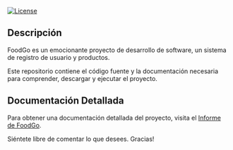 [![License](https://img.shields.io/badge/license-MIT-blue.svg)](https://opensource.org/licenses/MIT)

## Descripción

FoodGo es un emocionante proyecto de desarrollo de software, un sistema de registro de usuario y productos.

Este repositorio contiene el código fuente y la documentación necesaria para comprender, descargar y ejecutar el proyecto.

## Documentación Detallada

Para obtener una documentación detallada del proyecto, visita el [Informe de FoodGo](https://docs.google.com/document/d/1XpOgEdDDbbbn2nr9s6MwrKSjviO_IaZ1clLgH-e7Z-k/edit?usp=sharing). 

Siéntete libre de comentar lo que desees. Gracias!
